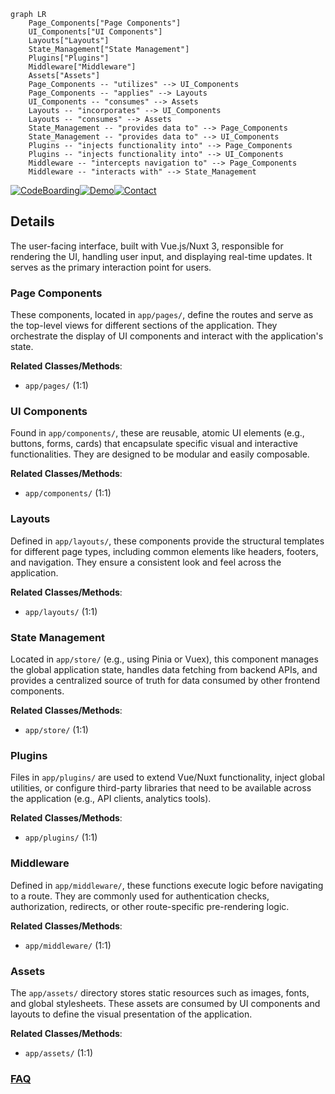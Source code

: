 ```mermaid
graph LR
    Page_Components["Page Components"]
    UI_Components["UI Components"]
    Layouts["Layouts"]
    State_Management["State Management"]
    Plugins["Plugins"]
    Middleware["Middleware"]
    Assets["Assets"]
    Page_Components -- "utilizes" --> UI_Components
    Page_Components -- "applies" --> Layouts
    UI_Components -- "consumes" --> Assets
    Layouts -- "incorporates" --> UI_Components
    Layouts -- "consumes" --> Assets
    State_Management -- "provides data to" --> Page_Components
    State_Management -- "provides data to" --> UI_Components
    Plugins -- "injects functionality into" --> Page_Components
    Plugins -- "injects functionality into" --> UI_Components
    Middleware -- "intercepts navigation to" --> Page_Components
    Middleware -- "interacts with" --> State_Management
```

[![CodeBoarding](https://img.shields.io/badge/Generated%20by-CodeBoarding-9cf?style=flat-square)](https://github.com/CodeBoarding/CodeBoarding)[![Demo](https://img.shields.io/badge/Try%20our-Demo-blue?style=flat-square)](https://www.codeboarding.org/demo)[![Contact](https://img.shields.io/badge/Contact%20us%20-%20contact@codeboarding.org-lightgrey?style=flat-square)](mailto:contact@codeboarding.org)

## Details

The user-facing interface, built with Vue.js/Nuxt 3, responsible for rendering the UI, handling user input, and displaying real-time updates. It serves as the primary interaction point for users.

### Page Components
These components, located in `app/pages/`, define the routes and serve as the top-level views for different sections of the application. They orchestrate the display of UI components and interact with the application's state.


**Related Classes/Methods**:

- `app/pages/` (1:1)


### UI Components
Found in `app/components/`, these are reusable, atomic UI elements (e.g., buttons, forms, cards) that encapsulate specific visual and interactive functionalities. They are designed to be modular and easily composable.


**Related Classes/Methods**:

- `app/components/` (1:1)


### Layouts
Defined in `app/layouts/`, these components provide the structural templates for different page types, including common elements like headers, footers, and navigation. They ensure a consistent look and feel across the application.


**Related Classes/Methods**:

- `app/layouts/` (1:1)


### State Management
Located in `app/store/` (e.g., using Pinia or Vuex), this component manages the global application state, handles data fetching from backend APIs, and provides a centralized source of truth for data consumed by other frontend components.


**Related Classes/Methods**:

- `app/store/` (1:1)


### Plugins
Files in `app/plugins/` are used to extend Vue/Nuxt functionality, inject global utilities, or configure third-party libraries that need to be available across the application (e.g., API clients, analytics tools).


**Related Classes/Methods**:

- `app/plugins/` (1:1)


### Middleware
Defined in `app/middleware/`, these functions execute logic before navigating to a route. They are commonly used for authentication checks, authorization, redirects, or other route-specific pre-rendering logic.


**Related Classes/Methods**:

- `app/middleware/` (1:1)


### Assets
The `app/assets/` directory stores static resources such as images, fonts, and global stylesheets. These assets are consumed by UI components and layouts to define the visual presentation of the application.


**Related Classes/Methods**:

- `app/assets/` (1:1)




### [FAQ](https://github.com/CodeBoarding/GeneratedOnBoardings/tree/main?tab=readme-ov-file#faq)